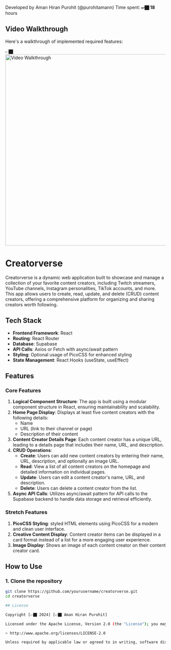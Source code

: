 Developed by Aman Hiran Purohit (@purohitamann)
Time spent: **👉🏿 18** hours

## Video Walkthrough

Here's a walkthrough of implemented required features:

👉🏿<img src='demo.gif' title='Video Walkthrough' width='800px' height="600px" alt='Video Walkthrough' />


# Creatorverse

Creatorverse is a dynamic web application built to showcase and manage a collection of your favorite content creators, including Twitch streamers, YouTube channels, Instagram personalities, TikTok accounts, and more. This app allows users to create, read, update, and delete (CRUD) content creators, offering a comprehensive platform for organizing and sharing creators worth following.

## Tech Stack

- **Frontend Framework**: React
- **Routing**: React Router
- **Database**: Supabase
- **API Calls**: Axios or Fetch with async/await pattern
- **Styling**: Optional usage of PicoCSS for enhanced styling
- **State Management**: React Hooks (useState, useEffect)

## Features

### Core Features

1. **Logical Component Structure**: The app is built using a modular component structure in React, ensuring maintainability and scalability.
2. **Home Page Display**: Displays at least five content creators with the following details:
   - Name
   - URL (link to their channel or page)
   - Description of their content
3. **Content Creator Details Page**: Each content creator has a unique URL, leading to a details page that includes their name, URL, and description.
4. **CRUD Operations**:
   - **Create**: Users can add new content creators by entering their name, URL, description, and optionally an image URL.
   - **Read**: View a list of all content creators on the homepage and detailed information on individual pages.
   - **Update**: Users can edit a content creator's name, URL, and description.
   - **Delete**: Users can delete a content creator from the list.
5. **Async API Calls**: Utilizes async/await pattern for API calls to the Supabase backend to handle data storage and retrieval efficiently.

### Stretch Features

1. **PicoCSS Styling**: styled HTML elements using PicoCSS for a modern and clean user interface.
2. **Creative Content Display**: Content creator items can be displayed in a card format instead of a list for a more engaging user experience.
3. **Image Display**: Shows an image of each content creator on their content creator card.

## How to Use

### 1. Clone the repository

```bash
git clone https://github.com/yourusername/creatorverse.git
cd creatorverse

## License

Copyright [👉🏿 2024] [👉🏿 Aman Hiran Purohit]

Licensed under the Apache License, Version 2.0 (the "License"); you may not use this file except in compliance with the License. You may obtain a copy of the License at

> http://www.apache.org/licenses/LICENSE-2.0

Unless required by applicable law or agreed to in writing, software distributed under the License is distributed on an "AS IS" BASIS, WITHOUT WARRANTIES OR CONDITIONS OF ANY KIND, either express or implied. See the License for the specific language governing permissions and limitations under the License.
```
